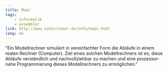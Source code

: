```yaml
---
title: Mops
tags:
    - informatik
    - assembler
link: http://www.viktorianer.de/info/mops.html
lang: de
---
```


"Ein Modellrechner simuliert in vereinfachter Form die Abläufe in einem realen Rechner (Computer). Ziel eines solchen Modellrechners ist es, diese Abläufe verständlich und nachvollziehbar zu machen und eine prozessor­nahe Programmierung dieses Modellrechners zu ermöglichen."
